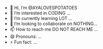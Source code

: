 - 👋 Hi, I’m @AYALOVESPOTATOES
- 👀 I’m interested in CODING ...
- 🌱 I’m currently learning LOT ...
- 💞️ I’m looking to collaborate on NOTHING...
- 📫 How to reach me DO NOT REACH ME ...
- 😄 Pronouns: ...
- ⚡ Fun fact: ...

<!---
AYALOVESPOTATOES/AYALOVESPOTATOES is a ✨ special ✨ repository because its `README.md` (this file) appears on your GitHub profile.
You can click the Preview link to take a look at your changes.
--->
